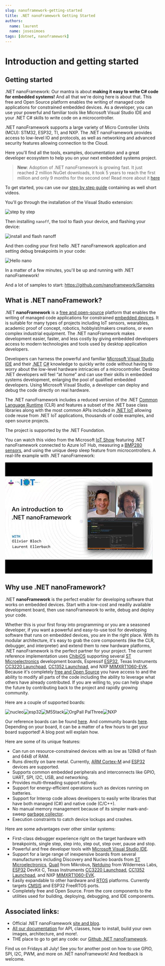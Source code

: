 ```yaml
---
slug: nanoframework-getting-started
title: .NET nanoFramework Getting Started
authors:
  name: laurent
  name: josesimoes
tags: [dotnet, nanoframework]
---
```


# Introduction and getting started

## Getting started

.NET nanoFramework: Our mantra is about **making it easy to write C\# code for embedded systems!** And all that we're doing here is about that. This free and Open Source platform enables the writing of managed code applications for constrained embedded devices. As a developer, you can use your powerful and familiar tools like Microsoft Visual Studio IDE and your .NET C\# skills to write code on a microcontroller.

.NET nanoFramework supports a large variety of Micro Controller Units (MCU): STM32, ESP32, TI, and NXP. The .NET nanoFramework provides access to low-level IO and protocols, as well as networking and advanced security features allowing connection to the Cloud.

Here you'll find all the tools, examples, documentation and a great developer ecosystem to help you on your next embedded systems project.

> **New**: Adoption of .NET nanoFramework is growing fast. It just reached 2 million NuGet downloads, it took 5 years to reach the first million and only 9 months for the second one! Read more about it [here](https://www.nanoframework.net/2-million-nuget-downloads-and-counting/)

To get started, you can use our [step by step guide](https://docs.nanoframework.net/content/getting-started-guides/getting-started-managed.html) containing as well short videos.

You'll go through the installation of the Visual Studio extension:

![step by step](https://docs.nanoframework.net/images/getting-started-guides/getting-started-extension-installation.gif)

Then installing `nanoff`, the tool to flash your device, and flashing your device:

![install and flash nanoff](https://docs.nanoframework.net/images/getting-started-guides/getting-started-install-nanoff-flash-esp32.gif)

And then coding your first hello .NET nanoFramework application and setting debug breakpoints in your code:

![Hello nano](https://docs.nanoframework.net/images/getting-started-guides/getting-started-first-project.gif)

In a matter of a few minutes, you'll be up and running with .NET nanoFramework!


And a lot of samples to start: <https://github.com/nanoframework/Samples>

## What is .NET nanoFramework?

.NET **nanoFramework** is a [free and open-source](https://en.wikipedia.org/wiki/Free_and_open-source_software) platform that enables the writing of managed code applications for constrained [embedded devices](https://en.wikipedia.org/wiki/Embedded_system). It is suitable for many types of projects including IoT sensors, wearables, academic proof of concept, robotics, hobbyist/makers creations, or even complex industrial equipment. The .NET nanoFramework makes development easier, faster, and less costly by giving embedded developers access to modern technologies and tools used by desktop application developers.

Developers can harness the powerful and familiar [Microsoft Visual Studio IDE](https://www.visualstudio.com/vs/) and their [.NET](https://en.wikipedia.org/wiki/.NET_Framework) [C\#](https://en.wikipedia.org/wiki/C_Sharp_(programming_language)) knowledge to quickly write code without having to worry about the low-level hardware intricacies of a microcontroller. Desktop .NET developers will feel “at home” and can use their skills in embedded systems development, enlarging the pool of qualified embedded developers. Using Microsoft Visual Studio, a developer can deploy and debug the code directly on real hardware.

The .NET nanoFramework includes a reduced version of the .NET [Common Language Runtime](https://en.wikipedia.org/wiki/Common_Language_Runtime) (CLR) and features a subset of the .NET base class libraries along with the most common APIs included in [.NET IoT](https://docs.microsoft.com/en-us/uwp/api/) allowing code reuse from .NET IoT applications, thousands of code examples, and open source projects.

The project is supported by the .NET Foundation.

You can watch this video from the Microsoft [IoT Show](https://aka.ms/iotshow) featuring .NET nanoFramework connected to Azure IoT Hub, measuring a [BMP280 sensors](https://docs.nanoframework.net/devices/Iot.Device.Bmxx80.Bmp280.html), and using the unique deep sleep feature from microcontrollers. A real-life example with .NET nanoFramework:

[![IoT Show](../static/img/jpg/05716d799811c33d9d6bc54fd0cd0cff.jpg)](https://docs.microsoft.com/en-us/shows/internet-of-things-show/introduction-to-net-nanoframework)

## Why use .NET nanoFramework?

.NET **nanoFramework** is the perfect enabler for developing software that works on embedded devices. Start with a low-cost and readily available development board, then use nanoFramework to write, debug and deploy your code.

Whether this is your first foray into programming or you are a seasoned developer, if you want a powerful and easy-to-use tool for developing software that runs on embedded devices, you are in the right place. With its modular architecture, it's easy to grab the core components (like the CLR, debugger, and interpreter) and extend them to new hardware platforms, .NET nanoFramework is the perfect partner for your project. The current reference implementation uses [ChibiOS](http://www.chibios.org/dokuwiki/doku.php) supporting several [ST Microelectronics](http://www.st.com/content/st_com/en.html) development boards, Espressif [ESP32](https://en.wikipedia.org/wiki/ESP32), Texas Instruments [CC3220 Launchpad](https://www.ti.com/tool/CC3220SF-LAUNCHXL), [CC1352 Launchpad](https://www.ti.com/tool/LAUNCHXL-CC1352R1), and NXP [MIMXRT1060-EVK](https://www.nxp.com/part/MIMXRT1060-EVK#/).
Because it's completely [free and Open Source](https://en.wikipedia.org/wiki/Free_and_open-source_software) you have access to and the ability to modify all parts of the code including the ability to leverage what others have already contributed. If you are willing to, you can help shape the future by contributing back to the project and rapidly growing community.

Here are a couple of supported boards:

![nucleo](https://docs.nanoframework.net/images/reference-targets/nucleo64-f091rc.jpg)![esp32](https://docs.nanoframework.net/images/reference-targets/esp32-devkitc.jpg)![M5Stack](https://docs.nanoframework.net/images/reference-targets/m5stack.jpg)![OrgPall PalThree](https://docs.nanoframework.net/images/reference-targets/orgpal-palthree.jpg)![NXP](https://docs.nanoframework.net/images/reference-targets/mimxrt1060_evk.jpg)

Our reference boards can be found [here](https://github.com/nanoframework/nf-interpreter#net-nanoframework-interpreter-for-reference-boards). And community boards [here](https://github.com/nanoframework/nf-Community-Targets#available-community-boards). Depending on your board, it can be a matter of a few hours to get your board supported! A blog post will explain how.

Here are some of its unique features:

- Can run on resource-constrained devices with as low as 128kB of flash and 64kB of RAM.
- Runs directly on bare metal. Currently, [ARM Cortex-M](https://en.wikipedia.org/wiki/ARM_Cortex-M) and [ESP32](https://en.wikipedia.org/wiki/ESP32) devices are supported.
- Supports common embedded peripherals and interconnects like GPIO, UART, SPI, I2C, USB, and networking.
- Provides multi-threading support natively.
- Support for energy-efficient operations such as devices running on batteries.
- Support for Interop code allows developers to easily write libraries that have both managed (C\#) and native code (C/C++).
- No manual memory management because of its simpler mark-and-sweep [garbage collector](https://en.wikipedia.org/wiki/Garbage_collection_(computer_science)).
- Execution constraints to catch device lockups and crashes.

Here are some advantages over other similar systems:

- First-class debugger experience right on the target hardware with breakpoints, single step, step into, step out, step over, pause and stop.
- Powerful and free developer tools with [Microsoft Visual Studio IDE](https://www.visualstudio.com/vs/).
- Support for a large range of inexpensive boards from several manufacturers including Discovery and Nucleo boards from [ST Microelectronics](http://www.st.com/content/st_com/en.html), [Quail](https://www.mikroe.com/quail) from Mikrobus, [Netduino](https://www.wildernesslabs.co/Netduino) from Wilderness Labs, [ESP32](https://en.wikipedia.org/wiki/ESP32) DevKit C, Texas Instruments [CC3220 Launchpad](https://www.ti.com/tool/CC3220SF-LAUNCHXL), [CC1352 Launchpad](https://www.ti.com/tool/LAUNCHXL-CC1352R1), and NXP [MIMXRT1060-EVK](https://www.nxp.com/part/MIMXRT1060-EVK#/).
- Easily expandable to other hardware and [RTOS](https://en.wikipedia.org/wiki/Real-time_operating_system) platforms. Currently targets [CMSIS](https://developer.arm.com/embedded/cmsis) and ESP32 FreeRTOS ports.
- Completely free and Open Source. From the core components to the utilities used for building, deploying, debugging, and IDE components.

## Associated links:

- Official .NET nanoFramework [site and blog](https://www.nanoframework.net/).
- [All our documentation](https://docs.nanoframework.net/) for API, classes, how to install, build your own images, architecture, and more!.
- THE place to go to get any code: our [Github .NET nanoFramework](https://github.com/nanoframework).

Find us on Fridays all July! See you for another post on how to use GPIO, SPI, I2C, PWM, and more on .NET nanoFramework! And feedback is welcome.